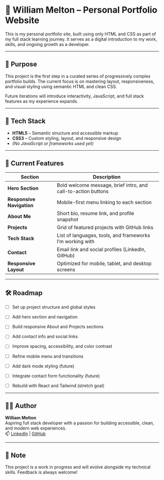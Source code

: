 # 💼 William Melton – Personal Portfolio Website

This is my personal portfolio site, built using only HTML and CSS as part of my full stack learning journey. It serves as a digital introduction to my work, skills, and ongoing growth as a developer.

---

## 🧠 Purpose

This project is the first step in a curated series of progressively complex portfolio builds. The current focus is on mastering layout, responsiveness, and visual styling using semantic HTML and clean CSS.

Future iterations will introduce interactivity, JavaScript, and full stack features as my experience expands.

---

## 🧱 Tech Stack

- **HTML5** – Semantic structure and accessible markup
- **CSS3** – Custom styling, layout, and responsive design
- *(No JavaScript or frameworks used yet)*

---

## 📐 Current Features

| Section | Description |
|---------|-------------|
| **Hero Section** | Bold welcome message, brief intro, and call-to-action buttons |
| **Responsive Navigation** | Mobile-first menu linking to each section |
| **About Me** | Short bio, resume link, and profile snapshot |
| **Projects** | Grid of featured projects with GitHub links |
| **Tech Stack** | List of languages, tools, and frameworks I’m working with |
| **Contact** | Email link and social profiles (LinkedIn, GitHub) |
| **Responsive Layout** | Optimized for mobile, tablet, and desktop screens |

---

## 🛠️ Roadmap

- [ ] Set up project structure and global styles
- [ ] Add hero section and navigation
- [ ] Build responsive About and Projects sections
- [ ] Add contact info and social links
- [ ] Improve spacing, accessibility, and color contrast
- [ ] Refine mobile menu and transitions
- [ ] Add dark mode styling (future)
- [ ] Integrate contact form functionality (future)
- [ ] Rebuild with React and Tailwind (stretch goal)


---

## 👨‍💻 Author

**William Melton**  
Aspiring full stack developer with a passion for building accessible, clean, and modern web experiences.  
📫 [LinkedIn](https://www.linkedin.com/in/william-melton-2954a6149/) | [GitHub](https://github.com/WilliM233)

---

## 📌 Note

This project is a work in progress and will evolve alongside my technical skills. Feedback is always welcome!
